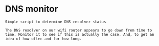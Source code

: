# DNS monitor

    Simple script to determine DNS resolver status
    
    The DNS resolver on our wifi router appears to go down from time to
    time. Monitor it to see if this is actually the case. And, to get an
    idea of how often and for how long.
